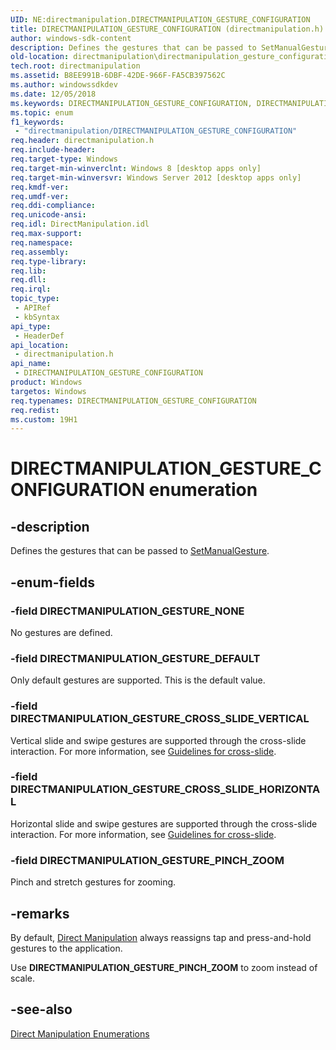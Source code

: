 ```yaml
---
UID: NE:directmanipulation.DIRECTMANIPULATION_GESTURE_CONFIGURATION
title: DIRECTMANIPULATION_GESTURE_CONFIGURATION (directmanipulation.h)
author: windows-sdk-content
description: Defines the gestures that can be passed to SetManualGesture.
old-location: directmanipulation\directmanipulation_gesture_configuration.htm
tech.root: directmanipulation
ms.assetid: B8EE991B-6DBF-42DE-966F-FA5CB397562C
ms.author: windowssdkdev
ms.date: 12/05/2018
ms.keywords: DIRECTMANIPULATION_GESTURE_CONFIGURATION, DIRECTMANIPULATION_GESTURE_CONFIGURATION enumeration [Direct Manipulation], DIRECTMANIPULATION_GESTURE_CROSS_SLIDE_HORIZONTAL, DIRECTMANIPULATION_GESTURE_CROSS_SLIDE_VERTICAL, DIRECTMANIPULATION_GESTURE_DEFAULT, DIRECTMANIPULATION_GESTURE_NONE, DIRECTMANIPULATION_GESTURE_PINCH_ZOOM, directmanipulation.directmanipulation_gesture_configuration, directmanipulation/DIRECTMANIPULATION_GESTURE_CONFIGURATION, directmanipulation/DIRECTMANIPULATION_GESTURE_CROSS_SLIDE_HORIZONTAL, directmanipulation/DIRECTMANIPULATION_GESTURE_CROSS_SLIDE_VERTICAL, directmanipulation/DIRECTMANIPULATION_GESTURE_DEFAULT, directmanipulation/DIRECTMANIPULATION_GESTURE_NONE, directmanipulation/DIRECTMANIPULATION_GESTURE_PINCH_ZOOM
ms.topic: enum
f1_keywords: 
 - "directmanipulation/DIRECTMANIPULATION_GESTURE_CONFIGURATION"
req.header: directmanipulation.h
req.include-header: 
req.target-type: Windows
req.target-min-winverclnt: Windows 8 [desktop apps only]
req.target-min-winversvr: Windows Server 2012 [desktop apps only]
req.kmdf-ver: 
req.umdf-ver: 
req.ddi-compliance: 
req.unicode-ansi: 
req.idl: DirectManipulation.idl
req.max-support: 
req.namespace: 
req.assembly: 
req.type-library: 
req.lib: 
req.dll: 
req.irql: 
topic_type:
 - APIRef
 - kbSyntax
api_type:
 - HeaderDef
api_location:
 - directmanipulation.h
api_name:
 - DIRECTMANIPULATION_GESTURE_CONFIGURATION
product: Windows
targetos: Windows
req.typenames: DIRECTMANIPULATION_GESTURE_CONFIGURATION
req.redist: 
ms.custom: 19H1
---
```


# DIRECTMANIPULATION_GESTURE_CONFIGURATION enumeration


## -description


Defines the gestures that can be passed to <a href="https://docs.microsoft.com/previous-versions/windows/desktop/api/directmanipulation/nf-directmanipulation-idirectmanipulationviewport-setmanualgesture">SetManualGesture</a>.


## -enum-fields




### -field DIRECTMANIPULATION_GESTURE_NONE

No gestures are defined.


### -field DIRECTMANIPULATION_GESTURE_DEFAULT

Only default gestures are supported. This is the default value.


### -field DIRECTMANIPULATION_GESTURE_CROSS_SLIDE_VERTICAL

Vertical slide and swipe gestures are supported through the cross-slide interaction. For more information, see <a href="https://docs.microsoft.com/windows/uwp/input-and-devices/guidelines-for-cross-slide">Guidelines for cross-slide</a>.


### -field DIRECTMANIPULATION_GESTURE_CROSS_SLIDE_HORIZONTAL

Horizontal slide and swipe gestures are supported through the cross-slide interaction. For more information, see <a href="https://docs.microsoft.com/windows/uwp/input-and-devices/guidelines-for-cross-slide">Guidelines for cross-slide</a>.


### -field DIRECTMANIPULATION_GESTURE_PINCH_ZOOM

Pinch and stretch gestures for zooming.


## -remarks



By default, <a href="https://docs.microsoft.com/previous-versions/windows/desktop/directmanipulation/direct-manipulation-portal">Direct Manipulation</a> always reassigns tap and press-and-hold gestures to the application. 


Use <b>DIRECTMANIPULATION_GESTURE_PINCH_ZOOM</b> to zoom instead of scale.





## -see-also




<a href="https://docs.microsoft.com/previous-versions/windows/desktop/directmanipulation/direct-manipulation-enumerations">Direct Manipulation Enumerations</a>
 

 

